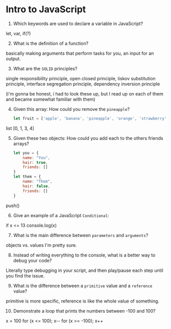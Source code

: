 # Intro to JavaScript
01. Which keywords are used to declare a variable in JavaScript?

  let, var, if(?)

02. What is the definition of a function?

basically making arguments that perform tasks for you, an input for an output.

03. What are the `SOLID` principles?

single responsibility principle,
open closed principle,
liskov substitution principle,
interface segregation principle,
dependency inversion principle

(i'm gonna be honest, i had to look these up, but I read up on each of them and became somewhat familiar with them)

04. Given this array: How could you remove the `pineapple`?

    ```js
    let fruit = ['apple', 'banana', 'pineapple', 'orange', 'strawberry']
    ```

list [0, 1, 3, 4]

05. Given these two objects: How could you add each to the others friends arrays?

    ```js
    let you = {
        name: "You",
        hair: true,
        friends: []
    }
    let them = {
        name: "Them",
        hair: false,
        friends: []
    }
    ```

  push()

06. Give an example of a JavaScript `Conditional`:

if x <= 13
console.log(x)

07. What is the main difference between `parameters` and `arguments`?

 objects vs. values I'm pretty sure.

08. Instead of writing everything to the console, what is a better way to debug your code?

Literally type debugging in your script, and then play/pause each step until you find the issue.

09. What is the difference between a `primitive` value and a `reference` value?

primitive is more specific, reference is like the whole value of something.

10. Demonstrate a loop that prints the numbers between -100 and 100?

x = 100
for (x <= 100);
x--
for (x >= -100);
x++
